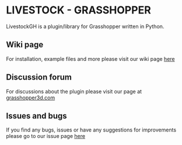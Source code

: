 # LIVESTOCK - GRASSHOPPER
LivestockGH is a plugin/library for Grasshopper written in Python.

## Wiki page
For installation, example files and more please visit our wiki page [here](https://github.com/ocni-dtu/livestock_gh/wiki)

## Discussion forum
For discussions about the plugin please visit our page at [grasshopper3d.com](http://www.grasshopper3d.com/group/livestock)

## Issues and bugs
If you find any bugs, issues or have any suggestions for improvements please go to our issue page [here](https://github.com/ocni-dtu/livestock_gh/issues) 
